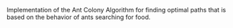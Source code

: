 Implementation of the Ant Colony Algorithm for finding optimal paths that is based on the behavior of ants searching for food.